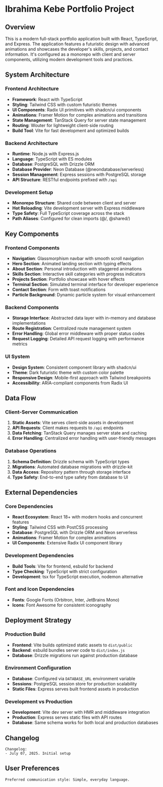 # Ibrahima Kebe Portfolio Project

## Overview

This is a modern full-stack portfolio application built with React, TypeScript, and Express. The application features a futuristic design with advanced animations and showcases the developer's skills, projects, and contact information. It's configured as a monorepo with client and server components, utilizing modern development tools and practices.

## System Architecture

### Frontend Architecture
- **Framework**: React with TypeScript
- **Styling**: Tailwind CSS with custom futuristic themes
- **UI Components**: Radix UI primitives with shadcn/ui components
- **Animations**: Framer Motion for complex animations and transitions
- **State Management**: TanStack Query for server state management
- **Routing**: Wouter for lightweight client-side routing
- **Build Tool**: Vite for fast development and optimized builds

### Backend Architecture
- **Runtime**: Node.js with Express.js
- **Language**: TypeScript with ES modules
- **Database**: PostgreSQL with Drizzle ORM
- **Database Provider**: Neon Database (@neondatabase/serverless)
- **Session Management**: Express sessions with PostgreSQL storage
- **API Structure**: RESTful endpoints prefixed with `/api`

### Development Setup
- **Monorepo Structure**: Shared code between client and server
- **Hot Reloading**: Vite development server with Express middleware
- **Type Safety**: Full TypeScript coverage across the stack
- **Path Aliases**: Configured for clean imports (@/, @shared/)

## Key Components

### Frontend Components
- **Navigation**: Glassmorphism navbar with smooth scroll navigation
- **Hero Section**: Animated landing section with typing effects
- **About Section**: Personal introduction with staggered animations
- **Skills Section**: Interactive skill categories with progress indicators
- **Projects Section**: Portfolio showcase with hover effects
- **Terminal Section**: Simulated terminal interface for developer experience
- **Contact Section**: Form with toast notifications
- **Particle Background**: Dynamic particle system for visual enhancement

### Backend Components
- **Storage Interface**: Abstracted data layer with in-memory and database implementations
- **Route Registration**: Centralized route management system
- **Error Handling**: Global error middleware with proper status codes
- **Request Logging**: Detailed API request logging with performance metrics

### UI System
- **Design System**: Consistent component library with shadcn/ui
- **Theme**: Dark futuristic theme with custom color palette
- **Responsive Design**: Mobile-first approach with Tailwind breakpoints
- **Accessibility**: ARIA-compliant components from Radix UI

## Data Flow

### Client-Server Communication
1. **Static Assets**: Vite serves client-side assets in development
2. **API Requests**: Client makes requests to `/api` endpoints
3. **Data Fetching**: TanStack Query manages server state and caching
4. **Error Handling**: Centralized error handling with user-friendly messages

### Database Operations
1. **Schema Definition**: Drizzle schema with TypeScript types
2. **Migrations**: Automated database migrations with drizzle-kit
3. **Data Access**: Repository pattern through storage interface
4. **Type Safety**: End-to-end type safety from database to UI

## External Dependencies

### Core Dependencies
- **React Ecosystem**: React 18+ with modern hooks and concurrent features
- **Styling**: Tailwind CSS with PostCSS processing
- **Database**: PostgreSQL with Drizzle ORM and Neon serverless
- **Animations**: Framer Motion for complex animations
- **UI Components**: Extensive Radix UI component library

### Development Dependencies
- **Build Tools**: Vite for frontend, esbuild for backend
- **Type Checking**: TypeScript with strict configuration
- **Development**: tsx for TypeScript execution, nodemon alternative

### Font and Icon Dependencies
- **Fonts**: Google Fonts (Orbitron, Inter, JetBrains Mono)
- **Icons**: Font Awesome for consistent iconography

## Deployment Strategy

### Production Build
- **Frontend**: Vite builds optimized static assets to `dist/public`
- **Backend**: esbuild bundles server code to `dist/index.js`
- **Database**: Drizzle migrations run against production database

### Environment Configuration
- **Database**: Configured via `DATABASE_URL` environment variable
- **Sessions**: PostgreSQL session store for production scalability
- **Static Files**: Express serves built frontend assets in production

### Development vs Production
- **Development**: Vite dev server with HMR and middleware integration
- **Production**: Express serves static files with API routes
- **Database**: Same schema works for both local and production databases

## Changelog

```
Changelog:
- July 07, 2025. Initial setup
```

## User Preferences

```
Preferred communication style: Simple, everyday language.
```
